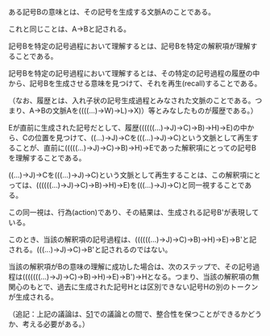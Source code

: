 ある記号Bの意味とは、その記号を生成する文脈Aのことである。

これと同じことは、A->Bと記される。

記号Bを特定の記号過程において理解するとは、記号Bを特定の解釈項が理解することである。

記号Bを特定の記号過程において理解するとは、その特定の記号過程の履歴の中から、記号Bを生成させる意味を見つけて、それを再生(recall)することである。

（なお、履歴とは、入れ子状の記号生成過程とみなされた文脈のことである。つまり、A->Bの文脈Aを((((...)->W)->L)->X)）等とみなしたものが履歴である。）

Eが直前に生成された記号だとして、履歴((((((...)->J)->C)->B)->H)->E)の中から、Cの位置を見つけて、((...)->J)->Cを(((...)->J)->C)という文脈として再生することが、直前に(((((...)->J)->C)->B)->H)->Eであった解釈項にとっての記号Bを理解することである。

((...)->J)->Cを(((...)->J)->C)という文脈として再生することは、この解釈項にとっては、((((((...)->J)->C)->B)->H)->E)を(((...)->J)->C)と同一視することである。

この同一視は、行為(action)であり、その結果は、生成される記号B'が表現している。

このとき、当該の解釈項の記号過程は、((((((...)->J)->C)->B)->H)->E)->B'と記される。(((...)->J)->C)->B'と記されるのではない。

当該の解釈項がBの意味の理解に成功した場合は、次のステップで、その記号過程は(((((((...)->J)->C)->B)->H)->E)->B')->Hとなる。つまり、当該の解釈項の無関心のもとで、過去に生成された記号Hとは区別できない記号Hの別のトークンが生成される。

（追記：上記の議論は、[51](https://github.com/TomonariMASADA/didactic-fiesta/blob/main/051.md)での議論との間で、整合性を保つことができるかどうか、考える必要がある。）
